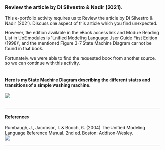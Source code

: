 ### Review the article by Di Silvestro & Nadir (2021). 

This e-portfolio activity requires us to Review the article by Di Silvestro & Nadir (2021). Discuss one aspect of this article which you find unexpected. 

However, the edition available in the eBook access link and Module Reading List in UoE modules is 'Unified Modeling Language User Guide First Edition (1998)', and the mentioned Figure 3-7 State Machine Diagram cannot be found in that book. 

Fortunately, we were able to find the requested book from another source, so we can continue with this activity.
<br><br>

#### Here is my State Machine Diagram describing the different states and transitions of a simple washing machine.
<img src="https://helenhelene.github.io/eportfolio/images/WashingMach.jpg"/>
<br><br>

---

#### References
Rumbaugh, J., Jacobson, I. & Booch, G. (2004) The Unified Modeling Language Reference Manual. 2nd ed. Boston: Addison-Wesley.  
<img src="https://helenhelene.github.io/eportfolio/images/OOP_Unit03_Reference.jpg"/>

---
